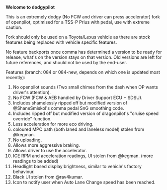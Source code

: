 **Welcome to dodgypilot**

This is an extremely dodgy (No FCW and driver can press accelerator) fork of openpilot, optimised for a TSS-P Prius with pedal, use with extreme caution.

Fork should only be used on a Toyota/Lexus vehicle as there are stock features being replaced with vehicle specific features.

No feature backports once comma has determined a version to be ready for release, what's on the version stays on that version.
Old versions are left for future references, and should not be used by the end-user.

Features (branch: 084 or 084-new, depends on which one is updated most recently):
1. No openpilot sounds (Two small chimes from the dash when OP wants driver's attention).
2. No FCW (FCW & AEB handled by Driver Support ECU + SDSU).
3. Includes shamelessly ripped off but modified version of @ShaneSmiskol's comma pedal SnG smoothing code.
4. Includes ripped off but modified version of dragonpilot's "cruise speed override" function.
5. Less acceleration for more eco driving.
6. coloured MPC path (both laned and laneless model) stolen from @kegman.
7. No uploading.
8. Allows more aggressive braking.
9. Allows driver to use the accelerator.
10. ICE RPM and acceleration readings, UI stolen from @kegman. (more readings to be added)
11. Headlight based display brightness, similar to vehicle's factory behaviour.
12. Black UI stolen from @rav4kumar.
13. Icon to notify user when Auto Lane Change speed has been reached.
